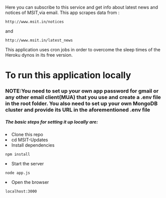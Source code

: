 Here you can subscribe to this service and get info about latest news and notices of MSIT,via email.
This app scrapes data from :
```
http://www.msit.in/notices
```
and
```
http://www.msit.in/latest_news
```
This application uses cron jobs in order to overcome the sleep times of the Heroku dynos in its free version.

<h1>To run this application locally</h1>
<h3>NOTE:You need to set up your own app password for gmail or any other email client(MUA) that you use and create a .env file in the root folder. You also need to set up your own MongoDB cluster and provide its URL in the aforementioned .env file</h3>
<h5>The basic steps for setting it up locally are: </h5>
<li>Clone this repo</li>
<li>cd MSIT-Updates</li>

<li>Install dependencies</li>

```
npm install
```
<li>Start the server</li>

```
node app.js
```
<li>Open the browser</li>

```
localhost:3000
```

